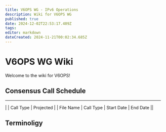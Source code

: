 ```yaml
---
title: V6OPS WG - IPv6 Operations
description: Wiki for V6OPS WG
published: true
date: 2024-12-02T22:53:17.409Z
tags: 
editor: markdown
dateCreated: 2024-11-21T00:02:34.685Z
---
```


# V6OPS WG Wiki

Welcome to the wiki for V6OPS!

## Consensus Call Schedule
--------------------------------------------------------
|                    | Call Type |     Projected              | 
| File Name          | Call Type | Start Date | End    Date   ||

## Terminoligy